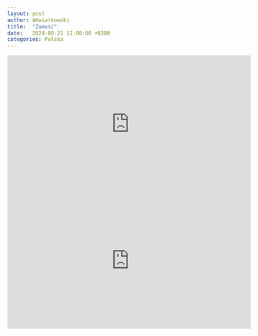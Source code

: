 ```yaml
---
layout: post
author: AKwiatkowski
title:  "Zamość"
date:   2024-08-21 11:00:00 +0200
categories: Polska
---
```


<iframe width="560" height="315" src="https://www.youtube.com/embed/olxuX8dnJkk?si=mtfUpi-9t81G6Lzf" title="YouTube video player" frameborder="0" allow="accelerometer; autoplay; clipboard-write; encrypted-media; gyroscope; picture-in-picture; web-share" referrerpolicy="strict-origin-when-cross-origin" allowfullscreen></iframe>


<iframe width="560" height="315" src="https://www.youtube.com/embed/a2SkU1Mbik4?si=o7XsCqI9WGjgJlmm" title="YouTube video player" frameborder="0" allow="accelerometer; autoplay; clipboard-write; encrypted-media; gyroscope; picture-in-picture; web-share" referrerpolicy="strict-origin-when-cross-origin" allowfullscreen></iframe>

